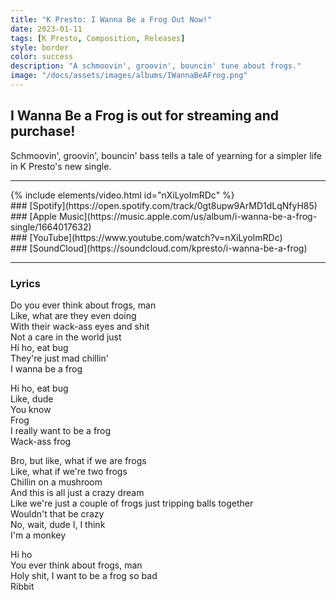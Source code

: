 ```yaml
---
title: "K Presto: I Wanna Be a Frog Out Now!"
date: 2023-01-11
tags: [K Presto, Composition, Releases]
style: border
color: success
description: "A schmoovin', groovin', bouncin' tune about frogs."
image: "/docs/assets/images/albums/IWannaBeAFrog.png"
---
```


## I Wanna Be a Frog is out for streaming and purchase!

Schmoovin', groovin', bouncin' bass tells a tale of yearning for a simpler life in K Presto's new single.

<hr>
{% include elements/video.html id="nXiLyoImRDc" %}

<div class="row" markdown="1">
<div class="col" markdown="1">
### [Spotify](https://open.spotify.com/track/0gt8upw9ArMD1dLqNfyH85)
</div>

<div class="col" markdown="1">
### [Apple Music](https://music.apple.com/us/album/i-wanna-be-a-frog-single/1664017632)
</div>

<div class="col" markdown="1">
### [YouTube](https://www.youtube.com/watch?v=nXiLyoImRDc)
</div>

<div class="col" markdown="1">
### [SoundCloud](https://soundcloud.com/kpresto/i-wanna-be-a-frog)
</div>

</div>
<hr>

### Lyrics
Do you ever think about frogs, man<br>
Like, what are they even doing<br>
With their wack-ass eyes and shit<br>
Not a care in the world just<br>
Hi ho, eat bug<br>
They're just mad chillin'<br>
I wanna be a frog<br>

Hi ho, eat bug<br>
Like, dude<br>
You know<br>
Frog<br>
I really want to be a frog<br>
Wack-ass frog<br>

Bro, but like, what if we are frogs<br>
Like, what if we're two frogs<br>
Chillin on a mushroom<br>
And this is all just a crazy dream<br>
Like we're just a couple of frogs just tripping balls together<br>
Wouldn't that be crazy<br>
No, wait, dude I, I think<br>
I'm a monkey<br>

Hi ho<br>
You ever think about frogs, man<br>
Holy shit, I want to be a frog so bad<br>
Ribbit<br>